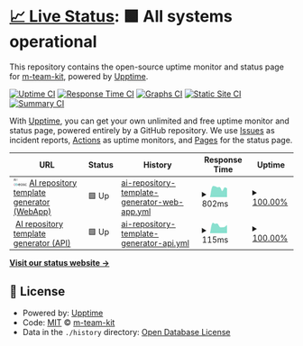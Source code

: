 # [📈 Live Status](https://m-team-kit.github.io/templates-status): <!--live status--> **🟩 All systems operational**

This repository contains the open-source uptime monitor and status page for [m-team-kit](https://m-team-kit.github.io/templates-status), powered by [Upptime](https://github.com/upptime/upptime).

[![Uptime CI](https://github.com/m-team-kit/templates-status/workflows/Uptime%20CI/badge.svg)](https://github.com/m-team-kit/templates-status/actions?query=workflow%3A%22Uptime+CI%22)
[![Response Time CI](https://github.com/m-team-kit/templates-status/workflows/Response%20Time%20CI/badge.svg)](https://github.com/m-team-kit/templates-status/actions?query=workflow%3A%22Response+Time+CI%22)
[![Graphs CI](https://github.com/m-team-kit/templates-status/workflows/Graphs%20CI/badge.svg)](https://github.com/m-team-kit/templates-status/actions?query=workflow%3A%22Graphs+CI%22)
[![Static Site CI](https://github.com/m-team-kit/templates-status/workflows/Static%20Site%20CI/badge.svg)](https://github.com/m-team-kit/templates-status/actions?query=workflow%3A%22Static+Site+CI%22)
[![Summary CI](https://github.com/m-team-kit/templates-status/workflows/Summary%20CI/badge.svg)](https://github.com/m-team-kit/templates-status/actions?query=workflow%3A%22Summary+CI%22)

With [Upptime](https://upptime.js.org), you can get your own unlimited and free uptime monitor and status page, powered entirely by a GitHub repository. We use [Issues](https://github.com/m-team-kit/templates-status/issues) as incident reports, [Actions](https://github.com/m-team-kit/templates-status/actions) as uptime monitors, and [Pages](https://m-team-kit.github.io/templates-status) for the status page.

<!--start: status pages-->
<!-- This summary is generated by Upptime (https://github.com/upptime/upptime) -->
<!-- Do not edit this manually, your changes will be overwritten -->
<!-- prettier-ignore -->
| URL | Status | History | Response Time | Uptime |
| --- | ------ | ------- | ------------- | ------ |
| <img alt="" src="https://raw.githubusercontent.com/ai4eosc/status/master/static/logo.png" height="13"> [AI repository template generator (WebApp)](https://templates.cloud.ai4eosc.eu/) | 🟩 Up | [ai-repository-template-generator-web-app.yml](https://github.com/m-team-kit/templates-status/commits/HEAD/history/ai-repository-template-generator-web-app.yml) | <details><summary><img alt="Response time graph" src="./graphs/ai-repository-template-generator-web-app/response-time-week.png" height="20"> 802ms</summary><br><a href="https://m-team-kit.github.io/templates-status/history/ai-repository-template-generator-web-app"><img alt="Response time 884" src="https://img.shields.io/endpoint?url=https%3A%2F%2Fraw.githubusercontent.com%2Fm-team-kit%2Ftemplates-status%2FHEAD%2Fapi%2Fai-repository-template-generator-web-app%2Fresponse-time.json"></a><br><a href="https://m-team-kit.github.io/templates-status/history/ai-repository-template-generator-web-app"><img alt="24-hour response time 788" src="https://img.shields.io/endpoint?url=https%3A%2F%2Fraw.githubusercontent.com%2Fm-team-kit%2Ftemplates-status%2FHEAD%2Fapi%2Fai-repository-template-generator-web-app%2Fresponse-time-day.json"></a><br><a href="https://m-team-kit.github.io/templates-status/history/ai-repository-template-generator-web-app"><img alt="7-day response time 802" src="https://img.shields.io/endpoint?url=https%3A%2F%2Fraw.githubusercontent.com%2Fm-team-kit%2Ftemplates-status%2FHEAD%2Fapi%2Fai-repository-template-generator-web-app%2Fresponse-time-week.json"></a><br><a href="https://m-team-kit.github.io/templates-status/history/ai-repository-template-generator-web-app"><img alt="30-day response time 877" src="https://img.shields.io/endpoint?url=https%3A%2F%2Fraw.githubusercontent.com%2Fm-team-kit%2Ftemplates-status%2FHEAD%2Fapi%2Fai-repository-template-generator-web-app%2Fresponse-time-month.json"></a><br><a href="https://m-team-kit.github.io/templates-status/history/ai-repository-template-generator-web-app"><img alt="1-year response time 884" src="https://img.shields.io/endpoint?url=https%3A%2F%2Fraw.githubusercontent.com%2Fm-team-kit%2Ftemplates-status%2FHEAD%2Fapi%2Fai-repository-template-generator-web-app%2Fresponse-time-year.json"></a></details> | <details><summary><a href="https://m-team-kit.github.io/templates-status/history/ai-repository-template-generator-web-app">100.00%</a></summary><a href="https://m-team-kit.github.io/templates-status/history/ai-repository-template-generator-web-app"><img alt="All-time uptime 100.00%" src="https://img.shields.io/endpoint?url=https%3A%2F%2Fraw.githubusercontent.com%2Fm-team-kit%2Ftemplates-status%2FHEAD%2Fapi%2Fai-repository-template-generator-web-app%2Fuptime.json"></a><br><a href="https://m-team-kit.github.io/templates-status/history/ai-repository-template-generator-web-app"><img alt="24-hour uptime 100.00%" src="https://img.shields.io/endpoint?url=https%3A%2F%2Fraw.githubusercontent.com%2Fm-team-kit%2Ftemplates-status%2FHEAD%2Fapi%2Fai-repository-template-generator-web-app%2Fuptime-day.json"></a><br><a href="https://m-team-kit.github.io/templates-status/history/ai-repository-template-generator-web-app"><img alt="7-day uptime 100.00%" src="https://img.shields.io/endpoint?url=https%3A%2F%2Fraw.githubusercontent.com%2Fm-team-kit%2Ftemplates-status%2FHEAD%2Fapi%2Fai-repository-template-generator-web-app%2Fuptime-week.json"></a><br><a href="https://m-team-kit.github.io/templates-status/history/ai-repository-template-generator-web-app"><img alt="30-day uptime 100.00%" src="https://img.shields.io/endpoint?url=https%3A%2F%2Fraw.githubusercontent.com%2Fm-team-kit%2Ftemplates-status%2FHEAD%2Fapi%2Fai-repository-template-generator-web-app%2Fuptime-month.json"></a><br><a href="https://m-team-kit.github.io/templates-status/history/ai-repository-template-generator-web-app"><img alt="1-year uptime 100.00%" src="https://img.shields.io/endpoint?url=https%3A%2F%2Fraw.githubusercontent.com%2Fm-team-kit%2Ftemplates-status%2FHEAD%2Fapi%2Fai-repository-template-generator-web-app%2Fuptime-year.json"></a></details>
| <img alt="" src="https://upload.wikimedia.org/wikipedia/commons/a/ab/Swagger-logo.png" height="13"> [AI repository template generator (API)](https://templates.cloud.ai4eosc.eu/api/v1/) | 🟩 Up | [ai-repository-template-generator-api.yml](https://github.com/m-team-kit/templates-status/commits/HEAD/history/ai-repository-template-generator-api.yml) | <details><summary><img alt="Response time graph" src="./graphs/ai-repository-template-generator-api/response-time-week.png" height="20"> 115ms</summary><br><a href="https://m-team-kit.github.io/templates-status/history/ai-repository-template-generator-api"><img alt="Response time 120" src="https://img.shields.io/endpoint?url=https%3A%2F%2Fraw.githubusercontent.com%2Fm-team-kit%2Ftemplates-status%2FHEAD%2Fapi%2Fai-repository-template-generator-api%2Fresponse-time.json"></a><br><a href="https://m-team-kit.github.io/templates-status/history/ai-repository-template-generator-api"><img alt="24-hour response time 95" src="https://img.shields.io/endpoint?url=https%3A%2F%2Fraw.githubusercontent.com%2Fm-team-kit%2Ftemplates-status%2FHEAD%2Fapi%2Fai-repository-template-generator-api%2Fresponse-time-day.json"></a><br><a href="https://m-team-kit.github.io/templates-status/history/ai-repository-template-generator-api"><img alt="7-day response time 115" src="https://img.shields.io/endpoint?url=https%3A%2F%2Fraw.githubusercontent.com%2Fm-team-kit%2Ftemplates-status%2FHEAD%2Fapi%2Fai-repository-template-generator-api%2Fresponse-time-week.json"></a><br><a href="https://m-team-kit.github.io/templates-status/history/ai-repository-template-generator-api"><img alt="30-day response time 120" src="https://img.shields.io/endpoint?url=https%3A%2F%2Fraw.githubusercontent.com%2Fm-team-kit%2Ftemplates-status%2FHEAD%2Fapi%2Fai-repository-template-generator-api%2Fresponse-time-month.json"></a><br><a href="https://m-team-kit.github.io/templates-status/history/ai-repository-template-generator-api"><img alt="1-year response time 120" src="https://img.shields.io/endpoint?url=https%3A%2F%2Fraw.githubusercontent.com%2Fm-team-kit%2Ftemplates-status%2FHEAD%2Fapi%2Fai-repository-template-generator-api%2Fresponse-time-year.json"></a></details> | <details><summary><a href="https://m-team-kit.github.io/templates-status/history/ai-repository-template-generator-api">100.00%</a></summary><a href="https://m-team-kit.github.io/templates-status/history/ai-repository-template-generator-api"><img alt="All-time uptime 100.00%" src="https://img.shields.io/endpoint?url=https%3A%2F%2Fraw.githubusercontent.com%2Fm-team-kit%2Ftemplates-status%2FHEAD%2Fapi%2Fai-repository-template-generator-api%2Fuptime.json"></a><br><a href="https://m-team-kit.github.io/templates-status/history/ai-repository-template-generator-api"><img alt="24-hour uptime 100.00%" src="https://img.shields.io/endpoint?url=https%3A%2F%2Fraw.githubusercontent.com%2Fm-team-kit%2Ftemplates-status%2FHEAD%2Fapi%2Fai-repository-template-generator-api%2Fuptime-day.json"></a><br><a href="https://m-team-kit.github.io/templates-status/history/ai-repository-template-generator-api"><img alt="7-day uptime 100.00%" src="https://img.shields.io/endpoint?url=https%3A%2F%2Fraw.githubusercontent.com%2Fm-team-kit%2Ftemplates-status%2FHEAD%2Fapi%2Fai-repository-template-generator-api%2Fuptime-week.json"></a><br><a href="https://m-team-kit.github.io/templates-status/history/ai-repository-template-generator-api"><img alt="30-day uptime 100.00%" src="https://img.shields.io/endpoint?url=https%3A%2F%2Fraw.githubusercontent.com%2Fm-team-kit%2Ftemplates-status%2FHEAD%2Fapi%2Fai-repository-template-generator-api%2Fuptime-month.json"></a><br><a href="https://m-team-kit.github.io/templates-status/history/ai-repository-template-generator-api"><img alt="1-year uptime 100.00%" src="https://img.shields.io/endpoint?url=https%3A%2F%2Fraw.githubusercontent.com%2Fm-team-kit%2Ftemplates-status%2FHEAD%2Fapi%2Fai-repository-template-generator-api%2Fuptime-year.json"></a></details>

<!--end: status pages-->

[**Visit our status website →**](https://m-team-kit.github.io/templates-status)

## 📄 License

- Powered by: [Upptime](https://github.com/upptime/upptime)
- Code: [MIT](./LICENSE) © [m-team-kit](https://m-team-kit.github.io/templates-status)
- Data in the `./history` directory: [Open Database License](https://opendatacommons.org/licenses/odbl/1-0/)
